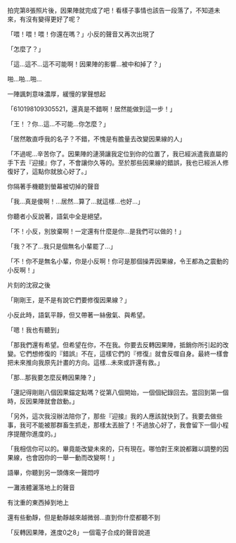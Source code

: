 拍完第8張照片後，因果陣就完成了吧！看樣子事情也該告一段落了，不知道未來，有沒有變得更好了呢？

「喂！喂！喂！你還在嗎？」小反的聲音又再次出現了

「怎麼了？」

「這…這不…這不可能啊！因果陣的影響…被中和掉了？」

啪…啪…啪…

一陣諷刺意味濃厚，緩慢的掌聲想起

「610198109305521，還真是不錯啊！居然能做到這一步！」

「王！？你…這…不可能…你怎麼？」

「居然敢直呼我的名子？不錯，不愧是有膽量去改變因果線的人」

「不過呢…辛苦你了。因果陣的漣漪讓我定位到你的位置了，我已經派遣我直屬的手下去『迎接』你了，不會讓你久等的。至於那些因果線的錯誤，我也已經派人修復好了，這點你就放心好了。」

你隔著手機聽到螢幕被切掉的聲音

「我…真是傻啊！…居然…算了…就這樣…也好…」

你聽者小反說著，語氣中全是絕望。

「不！小反，別放棄啊！一定還有什麼是你…是我們可以做的！」

「我？不了…我只是個無名小輩罷了…」

「不！你不是無名小輩，你是小反啊！你可是那個操弄因果線，令王都為之震動的小反啊！」

片刻的沈寂之後

「剛剛王，是不是有說它們要修復因果線？」

小反此時，語氣平靜，但又帶著一絲傲氣、與希望。

「嗯！我也有聽到」

「那我們還有希望。但希望在你，不在我。你要去反轉因果陣，抵銷你所引起的改變。它們想修復的『錯誤』不在，這樣它們的『修復』就會反噬自身。最終一樣會把未來推向我原先計畫的方向。這樣…未來或許還有救。」

「那…那我要怎麼反轉因果陣？」

「還記得剛剛八個因果錨定點嗎？從第八個開始，一個個紀錄回去。當回到第一個時，反因果陣就會啟動。」

「另外，這次我沒辦法陪你了，那些『迎接』我的人應該就快到了。我要去做些事，我可不能被那群畜生抓走，那樣太丟臉了！不過放心好了，我會留下一個小程序提醒你進度的。」

「我相信你可以的。畢竟能改變未來的，只有現在。哪怕對王來說都難以調整的因果線，也會因你的一舉一動而改變啊！」

語畢，你聽到另一頭傳來一聲悶哼

一灘液體灑落地上的聲音

有沈重的東西掉到地上

還有些動靜，但是動靜越來越微弱…直到你什麼都聽不到

「反轉因果陣，進度0之8」一個電子合成的聲音說道
